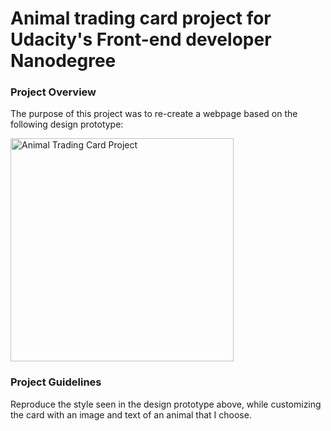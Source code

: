 # Animal trading card project for Udacity's Front-end developer Nanodegree

### Project Overview
The purpose of this project was to re-create a webpage based on the following design prototype: 

<img src="https://video.udacity-data.com/topher/2021/June/60ca3f54_design-prototype/design-prototype.png" alt="Animal Trading Card Project" title="Udacity Animal Trading Card" width="357"/>

### Project Guidelines
Reproduce the style seen in the design prototype above, while customizing the card with an image and text of an animal that I choose.
